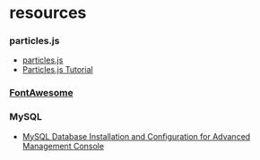 # resources

### particles.js
- [particles.js](https://vincentgarreau.com/particles.js/)
- [Particles.js Tutorial](https://www.youtube.com/watch?v=0jQQCxuPF8k)

### [FontAwesome](https://fontawesome.com/)

### MySQL
- [MySQL Database Installation and Configuration for Advanced Management Console](https://docs.oracle.com/javacomponents/advanced-management-console-2/install-guide/mysql-database-installation-and-configuration-advanced-management-console.htm#JSAMI116)
